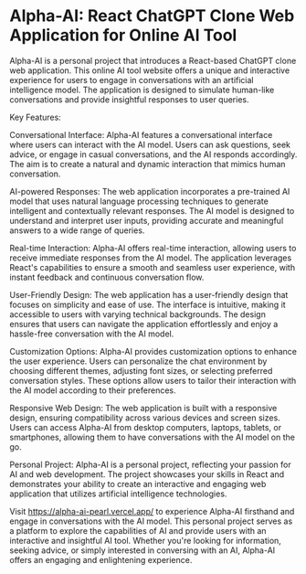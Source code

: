 # Alpha-AI: React ChatGPT Clone Web Application for Online AI Tool

Alpha-AI is a personal project that introduces a React-based ChatGPT clone web application. This online AI tool website offers a unique and interactive experience for users to engage in conversations with an artificial intelligence model. The application is designed to simulate human-like conversations and provide insightful responses to user queries.

Key Features:

Conversational Interface: Alpha-AI features a conversational interface where users can interact with the AI model. Users can ask questions, seek advice, or engage in casual conversations, and the AI responds accordingly. The aim is to create a natural and dynamic interaction that mimics human conversation.

AI-powered Responses: The web application incorporates a pre-trained AI model that uses natural language processing techniques to generate intelligent and contextually relevant responses. The AI model is designed to understand and interpret user inputs, providing accurate and meaningful answers to a wide range of queries.

Real-time Interaction: Alpha-AI offers real-time interaction, allowing users to receive immediate responses from the AI model. The application leverages React's capabilities to ensure a smooth and seamless user experience, with instant feedback and continuous conversation flow.

User-Friendly Design: The web application has a user-friendly design that focuses on simplicity and ease of use. The interface is intuitive, making it accessible to users with varying technical backgrounds. The design ensures that users can navigate the application effortlessly and enjoy a hassle-free conversation with the AI model.

Customization Options: Alpha-AI provides customization options to enhance the user experience. Users can personalize the chat environment by choosing different themes, adjusting font sizes, or selecting preferred conversation styles. These options allow users to tailor their interaction with the AI model according to their preferences.

Responsive Web Design: The web application is built with a responsive design, ensuring compatibility across various devices and screen sizes. Users can access Alpha-AI from desktop computers, laptops, tablets, or smartphones, allowing them to have conversations with the AI model on the go.

Personal Project: Alpha-AI is a personal project, reflecting your passion for AI and web development. The project showcases your skills in React and demonstrates your ability to create an interactive and engaging web application that utilizes artificial intelligence technologies.

Visit https://alpha-ai-pearl.vercel.app/ to experience Alpha-AI firsthand and engage in conversations with the AI model. This personal project serves as a platform to explore the capabilities of AI and provide users with an interactive and insightful AI tool. Whether you're looking for information, seeking advice, or simply interested in conversing with an AI, Alpha-AI offers an engaging and enlightening experience.
